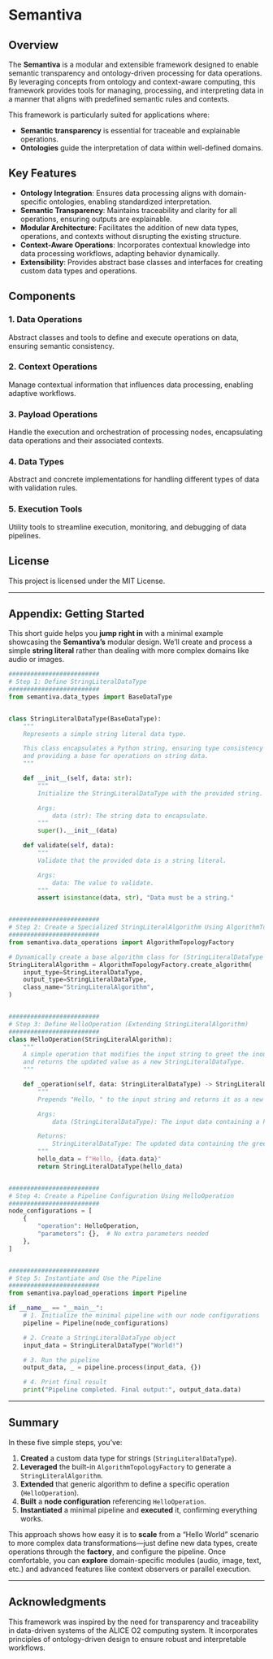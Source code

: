 # Semantiva

## Overview

The **Semantiva** is a modular and extensible framework designed to enable semantic transparency and ontology-driven processing for data operations. By leveraging concepts from ontology and context-aware computing, this framework provides tools for managing, processing, and interpreting data in a manner that aligns with predefined semantic rules and contexts.

This framework is particularly suited for applications where:
- **Semantic transparency** is essential for traceable and explainable operations.
- **Ontologies** guide the interpretation of data within well-defined domains.

## Key Features

- **Ontology Integration**: Ensures data processing aligns with domain-specific ontologies, enabling standardized interpretation.
- **Semantic Transparency**: Maintains traceability and clarity for all operations, ensuring outputs are explainable.
- **Modular Architecture**: Facilitates the addition of new data types, operations, and contexts without disrupting the existing structure.
- **Context-Aware Operations**: Incorporates contextual knowledge into data processing workflows, adapting behavior dynamically.
- **Extensibility**: Provides abstract base classes and interfaces for creating custom data types and operations.

## Components

### 1. Data Operations
Abstract classes and tools to define and execute operations on data, ensuring semantic consistency.

### 2. Context Operations
Manage contextual information that influences data processing, enabling adaptive workflows.

### 3. Payload Operations
Handle the execution and orchestration of processing nodes, encapsulating data operations and their associated contexts.

### 4. Data Types
Abstract and concrete implementations for handling different types of data with validation rules.

### 5. Execution Tools
Utility tools to streamline execution, monitoring, and debugging of data pipelines.

## License

This project is licensed under the MIT License.



---

## Appendix: Getting Started

This short guide helps you **jump right in** with a minimal example showcasing the **Semantiva’s** modular design. We’ll create and process a simple **string literal** rather than dealing with more complex domains like audio or images.


```python
#########################
# Step 1: Define StringLiteralDataType
#########################
from semantiva.data_types import BaseDataType


class StringLiteralDataType(BaseDataType):
    """
    Represents a simple string literal data type.

    This class encapsulates a Python string, ensuring type consistency
    and providing a base for operations on string data.
    """

    def __init__(self, data: str):
        """
        Initialize the StringLiteralDataType with the provided string.

        Args:
            data (str): The string data to encapsulate.
        """
        super().__init__(data)

    def validate(self, data):
        """
        Validate that the provided data is a string literal.

        Args:
            data: The value to validate.
        """
        assert isinstance(data, str), "Data must be a string."


#########################
# Step 2: Create a Specialized StringLiteralAlgorithm Using AlgorithmTopologyFactory
#########################
from semantiva.data_operations import AlgorithmTopologyFactory

# Dynamically create a base algorithm class for (StringLiteralDataType -> StringLiteralDataType)
StringLiteralAlgorithm = AlgorithmTopologyFactory.create_algorithm(
    input_type=StringLiteralDataType,
    output_type=StringLiteralDataType,
    class_name="StringLiteralAlgorithm",
)


#########################
# Step 3: Define HelloOperation (Extending StringLiteralAlgorithm)
#########################
class HelloOperation(StringLiteralAlgorithm):
    """
    A simple operation that modifies the input string to greet the inout
    and returns the updated value as a new StringLiteralDataType.
    """

    def _operation(self, data: StringLiteralDataType) -> StringLiteralDataType:
        """
        Prepends "Hello, " to the input string and returns it as a new StringLiteralDataType.

        Args:
            data (StringLiteralDataType): The input data containing a Python string.

        Returns:
            StringLiteralDataType: The updated data containing the greeting.
        """
        hello_data = f"Hello, {data.data}"
        return StringLiteralDataType(hello_data)


#########################
# Step 4: Create a Pipeline Configuration Using HelloOperation
#########################
node_configurations = [
    {
        "operation": HelloOperation,
        "parameters": {},  # No extra parameters needed
    },
]


#########################
# Step 5: Instantiate and Use the Pipeline
#########################
from semantiva.payload_operations import Pipeline

if __name__ == "__main__":
    # 1. Initialize the minimal pipeline with our node configurations
    pipeline = Pipeline(node_configurations)

    # 2. Create a StringLiteralDataType object
    input_data = StringLiteralDataType("World!")

    # 3. Run the pipeline
    output_data, _ = pipeline.process(input_data, {})

    # 4. Print final result
    print("Pipeline completed. Final output:", output_data.data)
```

---

## Summary

In these five simple steps, you’ve:

1. **Created** a custom data type for strings (`StringLiteralDataType`).
2. **Leveraged** the built-in `AlgorithmTopologyFactory` to generate a `StringLiteralAlgorithm`.
3. **Extended** that generic algorithm to define a specific operation (`HelloOperation`).
4. **Built** a **node configuration** referencing `HelloOperation`.
5. **Instantiated** a minimal pipeline and **executed** it, confirming everything works.

This approach shows how easy it is to **scale** from a “Hello World” scenario to more complex data transformations—just define new data types, create operations through the **factory**, and configure the pipeline. Once comfortable, you can **explore** domain-specific modules (audio, image, text, etc.) and advanced features like context observers or parallel execution.


---

## Acknowledgments

This framework was inspired by the need for transparency and traceability in data-driven systems of the ALICE O2 computing system. It incorporates principles of ontology-driven design to ensure robust and interpretable workflows.